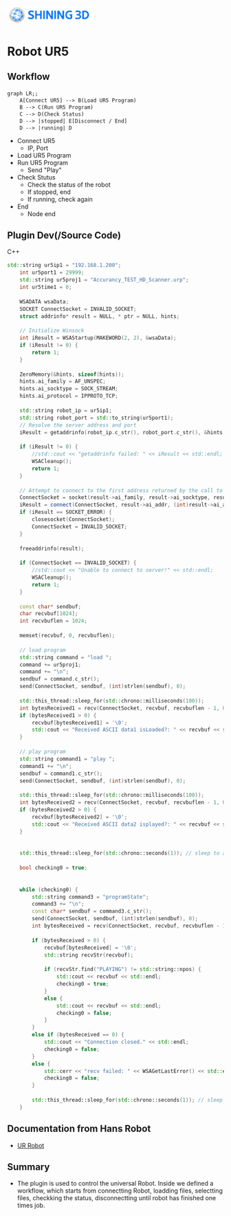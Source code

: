 <img src="images/image1.png" alt="Shining3D Logo" width="200" style="display: block; padding: 10px 0;">

# Robot UR5

## Workflow
```mermaid
graph LR;;
    A[Connect UR5] --> B(Load UR5 Program)
    B --> C(Run UR5 Program)
    C --> D(Check Status)
    D --> |stopped| E[Disconnect / End]
    D --> |running| D
```

- Connect UR5
  - IP, Port
- Load UR5 Program
- Run UR5 Program
  - Send "Play"
- Check Stutus
  - Check the status of the robot
  - If stopped, end
  - If running, check again
- End
  - Node end


## Plugin Dev(/Source Code)
C++
```cpp
std::string ur5ip1 = "192.168.1.200";
    int ur5port1 = 29999;
    std::string ur5proj1 = "Accurancy_TEST_HD_Scanner.urp";
    int ur5time1 = 0;

    WSADATA wsaData;
    SOCKET ConnectSocket = INVALID_SOCKET;
    struct addrinfo* result = NULL, * ptr = NULL, hints;

    // Initialize Winsock
    int iResult = WSAStartup(MAKEWORD(2, 2), &wsaData);
    if (iResult != 0) {
        return 1;
    }

    ZeroMemory(&hints, sizeof(hints));
    hints.ai_family = AF_UNSPEC;
    hints.ai_socktype = SOCK_STREAM;
    hints.ai_protocol = IPPROTO_TCP;

    std::string robot_ip = ur5ip1;
    std::string robot_port = std::to_string(ur5port1);
    // Resolve the server address and port
    iResult = getaddrinfo(robot_ip.c_str(), robot_port.c_str(), &hints, &result);

    if (iResult != 0) {
        //std::cout << "getaddrinfo failed: " << iResult << std::endl;
        WSACleanup();
        return 1;
    }

    // Attempt to connect to the first address returned by the call to getaddrinfo
    ConnectSocket = socket(result->ai_family, result->ai_socktype, result->ai_protocol);
    iResult = connect(ConnectSocket, result->ai_addr, (int)result->ai_addrlen);
    if (iResult == SOCKET_ERROR) {
        closesocket(ConnectSocket);
        ConnectSocket = INVALID_SOCKET;
    }

    freeaddrinfo(result);

    if (ConnectSocket == INVALID_SOCKET) {
        //std::cout << "Unable to connect to server!" << std::endl;
        WSACleanup();
        return 1;
    }

    const char* sendbuf;
    char recvbuf[1024];
    int recvbuflen = 1024;

    memset(recvbuf, 0, recvbuflen);

    // load program
    std::string command = "load ";
    command += ur5proj1;
    command += "\n";
    sendbuf = command.c_str();
    send(ConnectSocket, sendbuf, (int)strlen(sendbuf), 0);

    std::this_thread::sleep_for(std::chrono::milliseconds(100));
    int bytesReceived1 = recv(ConnectSocket, recvbuf, recvbuflen - 1, 0);
    if (bytesReceived1 > 0) {
        recvbuf[bytesReceived1] = '\0';
        std::cout << "Received ASCII data1 isLoaded?: " << recvbuf << std::endl;
    }

    // play program
    std::string command1 = "play ";
    command1 += "\n";
    sendbuf = command1.c_str();
    send(ConnectSocket, sendbuf, (int)strlen(sendbuf), 0);

    std::this_thread::sleep_for(std::chrono::milliseconds(100));
    int bytesReceived2 = recv(ConnectSocket, recvbuf, recvbuflen - 1, 0);
    if (bytesReceived2 > 0) {
        recvbuf[bytesReceived2] = '\0';
        std::cout << "Received ASCII data2 isplayed?: " << recvbuf << std::endl;
    }


    std::this_thread::sleep_for(std::chrono::seconds(1)); // sleep to avoid busy-waiting

    bool checking0 = true;


    while (checking0) {
        std::string command3 = "programState";
        command3 += "\n";
        const char* sendbuf = command3.c_str();
        send(ConnectSocket, sendbuf, (int)strlen(sendbuf), 0);
        int bytesReceived = recv(ConnectSocket, recvbuf, recvbuflen - 1, 0);

        if (bytesReceived > 0) {
            recvbuf[bytesReceived] = '\0';
            std::string recvStr(recvbuf);

            if (recvStr.find("PLAYING") != std::string::npos) {
                std::cout << recvbuf << std::endl;
                checking0 = true;
            }
            else {
                std::cout << recvbuf << std::endl;
                checking0 = false;
            }
        }
        else if (bytesReceived == 0) {
            std::cout << "Connection closed." << std::endl;
            checking0 = false;
        }
        else {
            std::cerr << "recv failed: " << WSAGetLastError() << std::endl;
            checking0 = false;
        }

        std::this_thread::sleep_for(std::chrono::seconds(1)); // sleep to avoid busy-waiting
    }
```

## Documentation from Hans Robot
- [UR Robot](https://alidocs.dingtalk.com/i/nodes/KGZLxjv9VG3RBdyjc5OR0BjmV6EDybno?utm_scene=team_space)

## Summary
- The plugin is used to control the universal Robot. Inside we defined a workflow, which starts from connectting Robot, loadding files, selectting files, checkking the status, disconnectting until robot has finished one times job.
